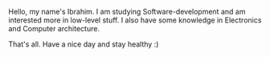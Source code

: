 Hello, my name's Ibrahim. I am studying Software-development and am interested more in low-level stuff. 
I also have some knowledge in Electronics and Computer architecture.

That's all. Have a nice day and stay healthy :)
